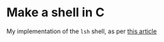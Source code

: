 # Make a shell in C

My implementation of the `lsh` shell, as per [this article][write-shell-c-article]

[write-shell-c-article]: https://brennan.io/2015/01/16/write-a-shell-in-c/
